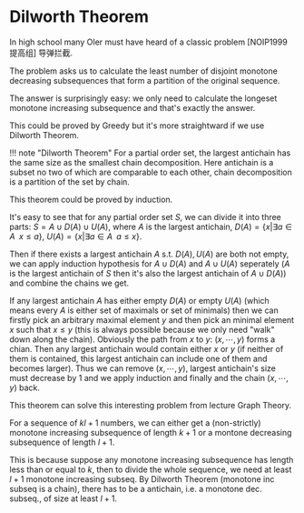 # Dilworth Theorem

In high school many OIer must have heard of a classic problem [NOIP1999 提高组] 导弹拦截.

The problem asks us to calculate the least number of disjoint monotone decreasing subsequences that form a partition of the original sequence.

The answer is surprisingly easy: we only need to calculate the longeset monotone increasing subsequence and that's exactly the answer.

This could be proved by Greedy but it's more straightward if we use Dilworth Theorem.

!!! note "Dilworth Theorem"
    For a partial order set, the largest antichain has the same size as the smallest chain decomposition. Here antichain is a subset no two of which are comparable to each other, chain decomposition is a partition of the set by chain.

This theorem could be proved by induction.

It's easy to see that for any partial order set $S$, we can divide it into three parts: $S = A \cup D(A) \cup U(A)$, where $A$ is the largest antichain, $D(A) = \{x | \exists a \in A \;\; x \le a \}$, $U(A) = \{x | \exists a \in A \;\; a \le x \}$.

Then if there exists a largest antichain $A$ s.t. $D(A), U(A)$ are both not empty, we can apply induction hypothesis for $A \cup D(A)$ and $A \cup U(A)$ seperately ($A$ is the largest antichain of $S$ then it's also the largest antichain of $A \cup D(A)$) and combine the chains we get.

If any largest antichain $A$ has either empty $D(A)$ or empty $U(A)$ (which means every $A$ is either set of maximals or set of minimals) then we can firstly pick an arbitrary maximal element $y$ and then pick an minimal element $x$ such that $x \le y$ (this is always possible because we only need "walk" down along the chain). Obviously the path from $x$ to $y$: $(x, \cdots, y)$ forms a chian. Then any largest antichain would contain either $x$ or $y$ (if neither of them is contained, this largest antichain can include one of them and becomes larger). Thus we can remove $(x, \cdots, y)$, largest antichain's size must decrease by $1$ and we apply induction and finally and the chain $(x, \cdots, y)$ back.

This theorem can solve this interesting problem from lecture Graph Theory.

For a sequence of $kl + 1$ numbers, we can either get a (non-strictly) monotone increasing subsequence of length $k + 1$ or a montone decreasing subsequence of length $l + 1$.

This is because suppose any monotone increasing subsequence has length less than or equal to $k$, then to divide the whole sequence, we need at least $l + 1$ monotone increasing subseq. By Dilworth Theorem (monotone inc subseq is a chain), there has to be a antichain, i.e. a monotone dec. subseq., of size at least $l + 1$.